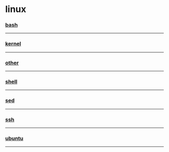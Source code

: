 linux
=====

### [bash](bash/index)

---

### [kernel](kernel/index)

---

### [other](other/index)

---

### [shell](shell/index)

---

### [sed](sed/index)

---

### [ssh](ssh/index)

---

### [ubuntu](ubuntu/index)

---
